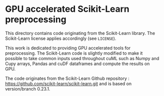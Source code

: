 # GPU accelerated Scikit-Learn preprocessing

This directory contains code originating from the Scikit-Learn library. The Scikit-Learn license applies accordingly (see `LICENSE`).

This work is dedicated to providing GPU accelerated tools for preprocessing. The Scikit-Learn code is slightly modified to make it possible to take common inputs used throughout cuML such as Numpy and Cupy arrays, Pandas and cuDF dataframes and compute the results on GPU.

The code originates from the Scikit-Learn Github repository : https://github.com/scikit-learn/scikit-learn.git and is based on version/branch 0.23.1.
